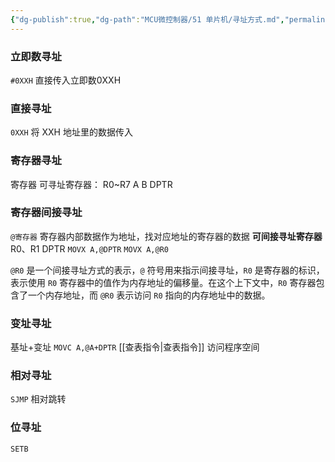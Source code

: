 ```yaml
---
{"dg-publish":true,"dg-path":"MCU微控制器/51 单片机/寻址方式.md","permalink":"/MCU微控制器/51 单片机/寻址方式/","dgPassFrontmatter":true,"noteIcon":"","created":"2024-05-21T15:20:28.159+08:00","updated":"2024-06-19T12:43:19.564+08:00"}
---
```


### 立即数寻址
`#0XXH`   直接传入立即数0XXH

### 直接寻址
`0XXH`  将 XXH 地址里的数据传入

### 寄存器寻址
寄存器
可寻址寄存器：
R0~R7  A  B  DPTR

### 寄存器间接寻址
`@寄存器`    寄存器内部数据作为地址，找对应地址的寄存器的数据
**可间接寻址寄存器**
R0、R1   DPTR
`MOVX A,@DPTR`
`MOVX A,@R0`

`@R0` 是一个间接寻址方式的表示，`@` 符号用来指示间接寻址，`R0` 是寄存器的标识，表示使用 `R0` 寄存器中的值作为内存地址的偏移量。在这个上下文中，`R0` 寄存器包含了一个内存地址，而 `@R0` 表示访问 `R0` 指向的内存地址中的数据。

### 变址寻址
基址+变址
`MOVC A,@A+DPTR`
[[查表指令\|查表指令]]
访问程序空间

### 相对寻址
`SJMP`  相对跳转

### 位寻址
`SETB`


